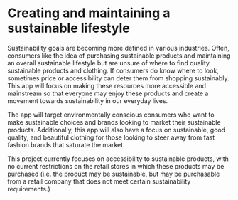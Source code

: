 # Creating and maintaining a sustainable lifestyle

Sustainability goals are becoming more defined in various industries. Often, consumers like the idea of purchasing sustainable products and maintaining an overall sustainable lifestyle but are unsure of where to find quality sustainable products and clothing. If consumers do know where to look, sometimes price or accessibility can deter them from shopping sustainably. This app will focus on making these resources more accessible and mainstream so that everyone may enjoy these products and create a movement towards sustainability in our everyday lives.

The app will target environmentally conscious consumers who want to make sustainable choices and brands looking to market their sustainable products. Additionally, this app will also have a focus on sustainable, good quality, and beautiful clothing for those looking to steer away from fast fashion brands that saturate the market.

This project currently focuses on accessibility to sustainable products, with no current restrictions on the retail stores in which these products may be purchased (i.e. the product may be sustainable, but may be purchasable from a retail company that does not meet certain sustainability requirements.)
